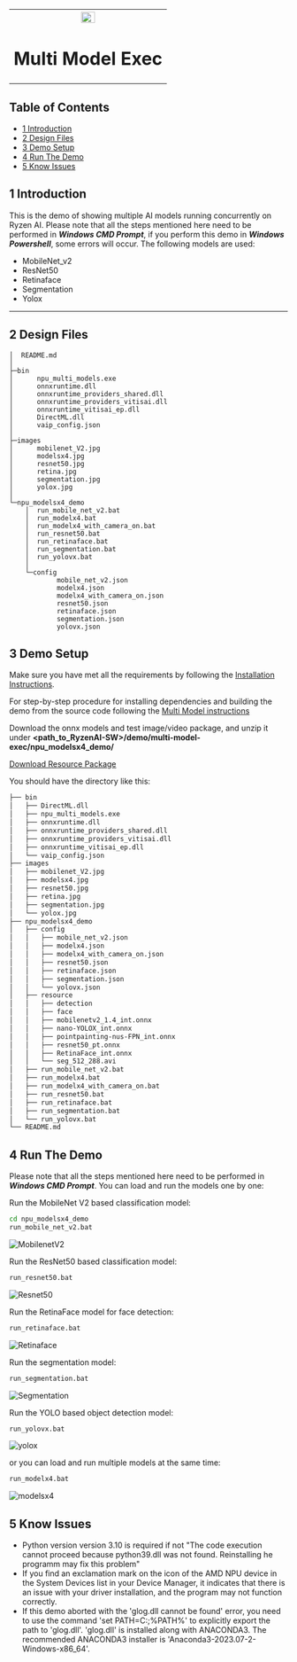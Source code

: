 ﻿<table style="width:100%">
  <tr>

<th width="100%" colspan="6"><img src="https://github.com/Xilinx/Image-Collateral/blob/main/xilinx-logo.png?raw=true" width="30%"/><h1>Multi Model Exec</h1>

</tr>

</table>


## Table of Contents

- [1 Introduction](#1-Introduction)
- [2 Design Files](#2-Design-Files)
- [3 Demo Setup](#3-Demo-Setup)
- [4 Run The Demo](#4-Run-The-Demo)
- [5 Know Issues](#5-Know-Issues)

## 1 Introduction

This is the demo of showing multiple AI models running concurrently on Ryzen AI. Please note that all the steps mentioned here need to be performed in ***Windows CMD Prompt***, if you perform this demo in ***Windows Powershell***, some errors will occur. The following models are used:
- MobileNet_v2
- ResNet50
- Retinaface
- Segmentation
- Yolox

------

## 2 Design Files
<a name="2-Design-Files"></a>


```
│  README.md
│
├─bin
│      npu_multi_models.exe
│      onnxruntime.dll
│      onnxruntime_providers_shared.dll
│      onnxruntime_providers_vitisai.dll
│      onnxruntime_vitisai_ep.dll
│      DirectML.dll
│      vaip_config.json
│
├─images
│      mobilenet_V2.jpg
│      modelsx4.jpg
│      resnet50.jpg
│      retina.jpg
│      segmentation.jpg
│      yolox.jpg
│
└─npu_modelsx4_demo
    │  run_mobile_net_v2.bat
    │  run_modelx4.bat
    │  run_modelx4_with_camera_on.bat
    │  run_resnet50.bat
    │  run_retinaface.bat
    │  run_segmentation.bat
    │  run_yolovx.bat
    │
    └─config
            mobile_net_v2.json
            modelx4.json
            modelx4_with_camera_on.json
            resnet50.json
            retinaface.json
            segmentation.json
            yolovx.json
```

## 3 Demo Setup

Make sure you have met all the requirements by following the [Installation Instructions](https://ryzenai.docs.amd.com/en/latest/inst.html#).

For step-by-step procedure for installing dependencies and building the demo from the source code following the [Multi Model instructions](../../example/multi-model/README.md)

Download the onnx models and test image/video package, and unzip it under **<path_to_RyzenAI-SW>/demo/multi-model-exec/npu_modelsx4_demo/**


  [Download Resource Package](https://www.xilinx.com/bin/public/openDownload?filename=resource_multi_model_demo.zip)

 You should have the directory like this: 
 ```bash
├── bin
│   ├── DirectML.dll
│   ├── npu_multi_models.exe
│   ├── onnxruntime.dll
│   ├── onnxruntime_providers_shared.dll
│   ├── onnxruntime_providers_vitisai.dll
│   ├── onnxruntime_vitisai_ep.dll
│   └── vaip_config.json
├── images
│   ├── mobilenet_V2.jpg
│   ├── modelsx4.jpg
│   ├── resnet50.jpg
│   ├── retina.jpg
│   ├── segmentation.jpg
│   └── yolox.jpg
├── npu_modelsx4_demo
│   ├── config
│   │   ├── mobile_net_v2.json
│   │   ├── modelx4.json
│   │   ├── modelx4_with_camera_on.json
│   │   ├── resnet50.json
│   │   ├── retinaface.json
│   │   ├── segmentation.json
│   │   └── yolovx.json
│   ├── resource
│   │   ├── detection
│   │   ├── face
│   │   ├── mobilenetv2_1.4_int.onnx
│   │   ├── nano-YOLOX_int.onnx
│   │   ├── pointpainting-nus-FPN_int.onnx
│   │   ├── resnet50_pt.onnx
│   │   ├── RetinaFace_int.onnx
│   │   └── seg_512_288.avi
│   ├── run_mobile_net_v2.bat
│   ├── run_modelx4.bat
│   ├── run_modelx4_with_camera_on.bat
│   ├── run_resnet50.bat
│   ├── run_retinaface.bat
│   ├── run_segmentation.bat
│   └── run_yolovx.bat
└── README.md

```


## 4 Run The Demo

Please note that all the steps mentioned here need to be performed in ***Windows CMD Prompt***. You can load and run the models one by one: 

Run the MobileNet V2 based classification model:

```bash
cd npu_modelsx4_demo
run_mobile_net_v2.bat
```

![MobilenetV2](images/mobilenet_V2.jpg)

Run the ResNet50 based classification model:

```bash
run_resnet50.bat
```

![Resnet50](images/resnet50.jpg)

Run the RetinaFace model for face detection:

```bash
run_retinaface.bat
```

![Retinaface](images/retina.jpg)

Run the segmentation model:

```bash
run_segmentation.bat
```

![Segmentation](images/segmentation.jpg)

Run the YOLO based object detection model:

```bash
run_yolovx.bat
```

![yolox](images/yolox.jpg)

or you can load and run multiple models at the same time:

```bash
run_modelx4.bat
```

![modelsx4](images/modelsx4.jpg)

## 5 Know Issues

- Python version version 3.10 is required if not "The code execution cannot proceed because python39.dll was not found. Reinstalling he programm may fix this problem"
- If you find an exclamation mark on the icon of the AMD NPU device in the System Devices list in your Device Manager, it indicates that there is an issue with your driver installation, and the program may not function correctly.
- If this demo aborted with the 'glog.dll cannot be found' error, you need to use the command 'set PATH=C:<path-to-conda-glog>;%PATH%' to explicitly export the path to 'glog.dll'. 'glog.dll' is installed along with ANACONDA3. The recommended ANACONDA3 installer is 'Anaconda3-2023.07-2-Windows-x86_64'.
